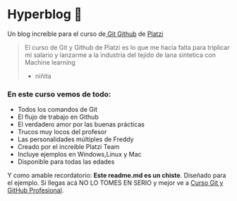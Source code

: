 # Hyperblog 👻
Un blog increíble para el curso de[ Git Github](https://platzi.com/cursos/git-github/ " Git Github") de [Platzi](https://platzi.com/home "Platzi")
> El curso de Git y Github de Platzi es lo que me hacia falta para triplicar mi salario y
lanzarme a la industria del tejido de lana sintetica con Machine learning
> - niñita

### En este curso vemos de todo:
* Todos los comandos de Git
* El flujo de trabajo  en Github
* El verdadero amor por las buenas prácticas
* Trucos muy locos del profesor
* Las personalidades múltiples de Freddy
* Creado por el increible Platzi Team
* Incluye ejemplos en Windows,Linux y Mac
* Disponible para todas las edades

Y como amable recordatorio: **Este readme.md es un chiste**. Diseñado para el
ejemplo. Si llegas acá NO LO TOMES EN SERIO  y mejor ve a [Curso Git y GitHub Profesional](https://platzi.com/cursos/git-github/ "Curso Git y GitHub Profesional").
